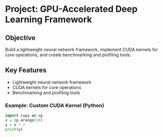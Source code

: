 # Project: GPU-Accelerated Deep Learning Framework

## Objective
Build a lightweight neural network framework, implement CUDA kernels for core operations, and create benchmarking and profiling tools.

## Key Features
- Lightweight neural network framework
- CUDA kernels for core operations
- Benchmarking and profiling tools

### Example: Custom CUDA Kernel (Python)
```python
import cupy as cp
x = cp.arange(10)
y = x * 2
print(y)
```
